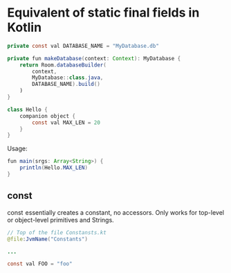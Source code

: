 # Equivalent of static final fields in Kotlin

```Java
private const val DATABASE_NAME = "MyDatabase.db"

private fun makeDatabase(context: Context): MyDatabase {
    return Room.databaseBuilder(
        context,
        MyDatabase::class.java,
        DATABASE_NAME).build()
    )
}
```

```Java
class Hello {
    companion object {
        const val MAX_LEN = 20
    }
}
```

Usage:

```Java
fun main(srgs: Array<String>) {
    println(Hello.MAX_LEN)
}
```

## const

const  essentially creates a constant, no accessors. Only works for top-level or object-level primitives and Strings.

```Java
// Top of the file Constansts.kt
@file:JvmName("Constants")

...

const val FOO = "foo"
```
